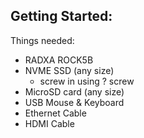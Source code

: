 ## Getting Started:

Things needed:
- RADXA ROCK5B
- NVME SSD (any size)
  - screw in using ? screw
- MicroSD card (any size)
- USB Mouse & Keyboard
- Ethernet Cable
- HDMI Cable
